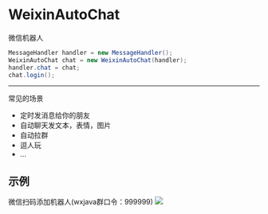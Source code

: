 # WeixinAutoChat
微信机器人

```java
MessageHandler handler = new MessageHandler();
WeixinAutoChat chat = new WeixinAutoChat(handler);
handler.chat = chat;
chat.login();
```

----------------

常见的场景

* 定时发消息给你的朋友
* 自动聊天发文本，表情，图片
* 自动拉群
* 逗人玩
* ...

## 示例
微信扫码添加机器人(wxjava群口令：999999)
![](https://github.com/icecooly/WeixinAutoChat/blob/master/qrcodenew.jpg)
